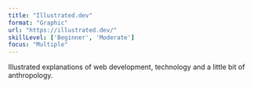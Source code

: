 ```yaml
---
title: "Illustrated.dev"
format: "Graphic"
url: "https://illustrated.dev/"
skillLevel: ['Beginner', 'Moderate']
focus: "Multiple"
---
```


Illustrated explanations of web development, technology and a little bit of anthropology.
